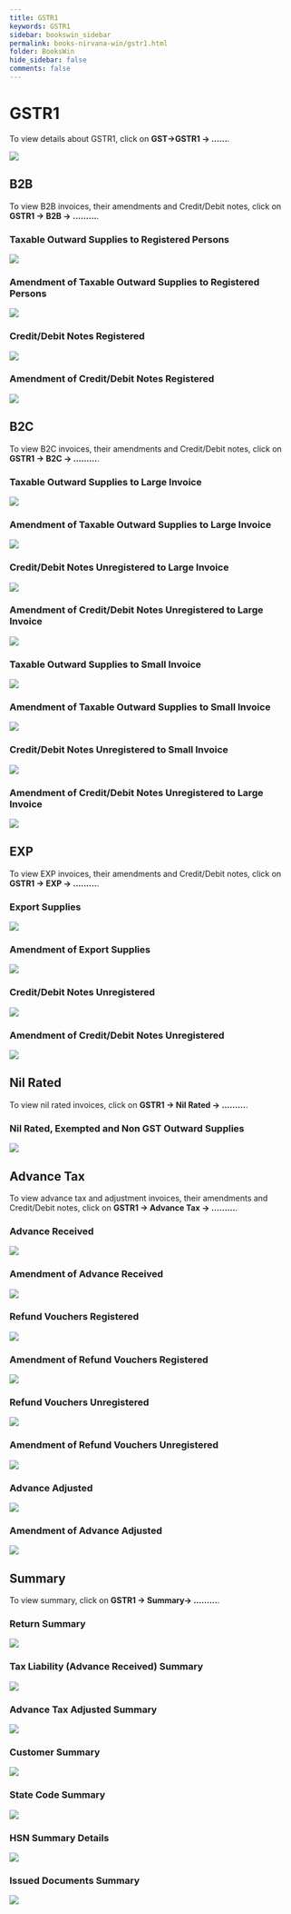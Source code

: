 ```yaml
---
title: GSTR1
keywords: GSTR1
sidebar: bookswin_sidebar
permalink: books-nirvana-win/gstr1.html
folder: BooksWin
hide_sidebar: false
comments: false
---
```


# GSTR1

To view details about GSTR1, click on **GST->GSTR1 -> ……**.


![](/images/gstr1.png)


## B2B

To view B2B invoices, their amendments and Credit/Debit notes, click on **GSTR1 -> B2B -> ………**.

### Taxable Outward Supplies to Registered Persons

![](/images/gstr1-b2b-tax.jpg)

### Amendment of Taxable Outward Supplies to Registered Persons


![](/images/gstr1-b2b-amend-tax.jpg)

### Credit/Debit Notes Registered


![](/images/gstr1-b2b-notesreg.jpg)


### Amendment of Credit/Debit Notes Registered

![](/images/gstr1-b2b-note-amend.jpg)



## B2C

To view B2C invoices, their amendments and Credit/Debit notes, click on **GSTR1 -> B2C -> ………**.

### Taxable Outward Supplies to Large Invoice

![](/images/image8_232.jpg)

### Amendment of Taxable Outward Supplies to Large Invoice

![](/images/gstr1-b2c-tax-large.jpg)

### Credit/Debit Notes Unregistered to Large Invoice

![](/images/gstr1-b2c-notes-unreg-large.jpg)

### Amendment of Credit/Debit Notes Unregistered to Large Invoice

![](/images/gstr1-b2c-amend-notes-unreg-large.jpg)



### Taxable Outward Supplies to Small Invoice

![](/images/gstr1-b2c-tax-small.jpg)

### Amendment of Taxable Outward Supplies to Small Invoice

![](/images/gstr1-b2c-amend-tax-small.jpg)


### Credit/Debit Notes Unregistered to Small Invoice

![](/images/gstr1-b2c-notes-unreg-small.jpg)

### Amendment of Credit/Debit Notes Unregistered to Large Invoice

![](/images/gstr1-b2c-amend-notes-unreg-large2.jpg)

## EXP

To view EXP invoices, their amendments and Credit/Debit notes, click on **GSTR1 -> EXP -> ………**.

### Export Supplies

![](/images/gstr1-exp-export-supp.jpg)

### Amendment of Export Supplies

![](/images/gstr1-exp-amend-export-supp.jpg)

### Credit/Debit Notes Unregistered


![](/images/gstr1-exp-notes.jpg)

### Amendment of Credit/Debit Notes Unregistered


![](/images/gstr1-exp-amend-notes.jpg)

## Nil Rated

To view nil rated invoices, click on **GSTR1 -> Nil Rated -> ………**.

### Nil Rated, Exempted and Non GST Outward Supplies

![](/images/gstr1-nilrated.jpg)

## Advance Tax

To view advance tax and adjustment invoices, their amendments and Credit/Debit notes, click on **GSTR1 -> Advance Tax -> ………**.

### Advance Received

![](/images/gstr1-advance-tax-advrecd.jpg)

### Amendment of Advance Received

![](/images/gstr1-advance-tax-amend-advrecd.jpg)

### Refund Vouchers Registered

![](/images/gstr1-advance-tax-refund-vouch-reg.jpg)

### Amendment of Refund Vouchers Registered


![](/images/gstr1-advance-tax-amend-refund-vouch-reg.jpg)

### Refund Vouchers Unregistered

![](/images/gstr1-advance-tax-refund-vouch-unreg.jpg)

### Amendment of Refund Vouchers Unregistered

![](/images/gstr1-advance-tax-amend-refund-vouch-unreg.jpg)

### Advance Adjusted

![](/images/gstr1-advance-tax-advance-adjust.jpg)

### Amendment of Advance Adjusted

![](/images/gstr1-advance-tax-amend-advance-adjust.jpg)


## Summary

To view summary, click on **GSTR1 -> Summary-> ………**.

### Return Summary

![](/images/gstr1-summary-retrn-summ.jpg)

### Tax Liability (Advance Received) Summary

![](/images/gstr1-summary-tax-liability.jpg)

### Advance Tax Adjusted Summary


![](/images/gstr1-summary-adv-tax-adjust-summ.jpg)

### Customer Summary


![](/images/gstr1-summary-customer-summ.jpg)

### State Code Summary

![](/images/gstr1-summary-statecode-summ.jpg)

### HSN Summary Details

![](/images/gstr1-summary-hsn-summ.jpg)

### Issued Documents Summary


![](/images/gstr1-summary-issued-doc-summ.jpg)

